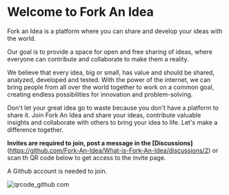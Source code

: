 # Welcome to Fork An Idea

 Fork an Idea is a platform where you can share and develop your ideas with the world. 

Our goal is to provide a space for open and free sharing of ideas, where everyone can contribute and collaborate to make them a reality.


We believe that every idea, big or small, has value and should be shared, analyzed, developed and tested. With the power of the internet, we can bring people from all over the world together to work on a common goal, creating endless possibilities for innovation and problem-solving.

Don't let your great idea go to waste because you don't have a platform to share it. Join Fork An Idea and share your ideas, contribute valuable insights and collaborate with others to bring your idea to life. Let's make a difference together.


**Invites are required to join, post a message in the [Discussions]**(https://github.com/Fork-An-Idea/What-is-Fork-An-Idea/discussions/2) or scan th QR code below to get access to the invite page.

A Github account is needed to join.

![qrcode_github com](https://user-images.githubusercontent.com/52546326/212336111-a3d33340-093f-49e7-80d0-889cda8039a9.png)
